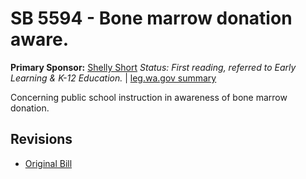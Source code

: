 # SB 5594 - Bone marrow donation aware.
**Primary Sponsor:** [Shelly Short](/person/leg/shelly.short.md)
*Status: First reading, referred to Early Learning & K-12 Education.* | [leg.wa.gov summary](https://app.leg.wa.gov/billsummary?BillNumber=5594&Year=2021)

Concerning public school instruction in awareness of bone marrow donation.

## Revisions
* [Original Bill](1/)